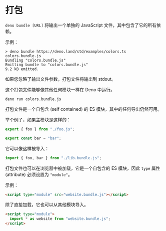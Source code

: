 # 打包

`deno bundle [URL]` 将输出一个单独的 JavaScript 文件，其中包含了它的所有依赖。

示例：

```
> deno bundle https://deno.land/std/examples/colors.ts colors.bundle.js
Bundling "colors.bundle.js"
Emitting bundle to "colors.bundle.js"
9.2 kB emitted.
```

如果您忽略了输出文件参数，打包文件将输出到 stdout。

这个打包文件能够像其他任何模块一样在 Deno 中运行。

```
deno run colors.bundle.js
```

打包文件是一个自包含 (self contained) 的 ES 模块，其中的任何导出仍然可用。

举个例子，如果主模块是这样的：

```ts
export { foo } from "./foo.js";

export const bar = "bar";
```

它可以像这样被导入：

```ts
import { foo, bar } from "./lib.bundle.js";
```

打包文件也可以在浏览器中被加载，它是一个自包含的 ES 模块，因此 `type` 属性 (attribute) 必须设置为 `"module"`。

示例：

```html
<script type="module" src="website.bundle.js"></script>
```

除了直接加载，它也可以从其他模块导入。

```html
<script type="module">
  import * as website from "website.bundle.js";
</script>
```
